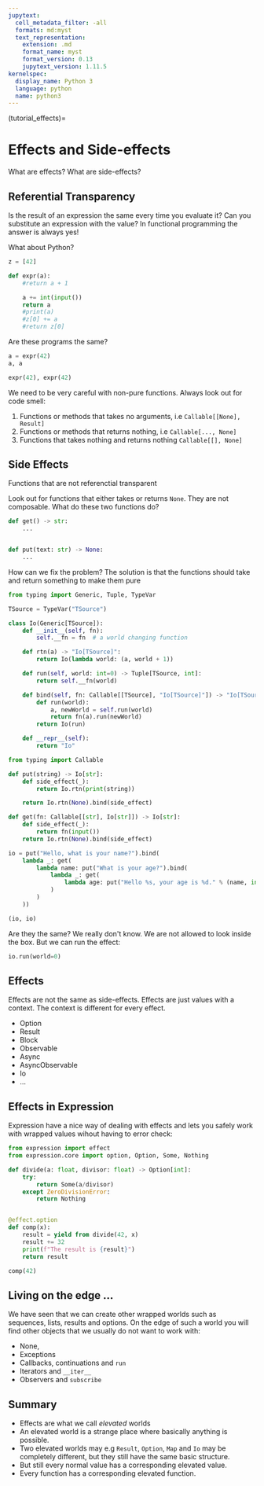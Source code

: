 ```yaml
---
jupytext:
  cell_metadata_filter: -all
  formats: md:myst
  text_representation:
    extension: .md
    format_name: myst
    format_version: 0.13
    jupytext_version: 1.11.5
kernelspec:
  display_name: Python 3
  language: python
  name: python3
---
```

(tutorial_effects)=

# Effects and Side-effects

What are effects? What are side-effects?


## Referential Transparency

Is the result of an expression the same every time you evaluate it? Can you substitute an expression with the value? In functional programming the answer is always yes!

What about Python?

```python
z = [42]

def expr(a):
    #return a + 1

    a += int(input())
    return a
    #print(a)
    #z[0] += a
    #return z[0]
```

Are these programs the same?

```python
a = expr(42)
a, a
```

```python
expr(42), expr(42)
```

We need to be very careful with non-pure functions. Always look out for code smell:

1. Functions or methods that takes no arguments, i.e `Callable[[None], Result]`
2. Functions or methods that returns nothing, i.e `Callable[..., None]`
3. Functions that takes nothing and returns nothing `Callable[[], None]`


## Side Effects

Functions that are not referenctial transparent

Look out for functions that either takes or returns `None`. They are not composable. What do these two functions do?

```python
def get() -> str:
    ...


def put(text: str) -> None:
    ...
```

How can we fix the problem? The solution is that the functions should take and return something to make them pure

```python
from typing import Generic, Tuple, TypeVar

TSource = TypeVar("TSource")

class Io(Generic[TSource]):
    def __init__(self, fn):
        self.__fn = fn  # a world changing function

    def rtn(a) -> "Io[TSource]":
        return Io(lambda world: (a, world + 1))

    def run(self, world: int=0) -> Tuple[TSource, int]:
        return self.__fn(world)

    def bind(self, fn: Callable[[TSource], "Io[TSource]"]) -> "Io[TSource]":
        def run(world):
            a, newWorld = self.run(world)
            return fn(a).run(newWorld)
        return Io(run)

    def __repr__(self):
        return "Io"
```

```python
from typing import Callable

def put(string) -> Io[str]:
    def side_effect(_):
        return Io.rtn(print(string))

    return Io.rtn(None).bind(side_effect)

def get(fn: Callable[[str], Io[str]]) -> Io[str]:
    def side_effect(_):
        return fn(input())
    return Io.rtn(None).bind(side_effect)
```

```python
io = put("Hello, what is your name?").bind(
    lambda _: get(
        lambda name: put("What is your age?").bind(
            lambda _: get(
                lambda age: put("Hello %s, your age is %d." % (name, int(age)))
            )
        )
    ))

(io, io)
```

Are they the same? We really don't know. We are not allowed to look inside the box. But we can run the effect:

```python
io.run(world=0)
```

## Effects

Effects are not the same as side-effects. Effects are just values with a context. The context is different for every effect.

* Option
* Result
* Block
* Observable
* Async
* AsyncObservable
* Io
* ...

## Effects in Expression

Expression have a nice way of dealing with effects and lets you safely work with wrapped values wihout having to error check:

```python
from expression import effect
from expression.core import option, Option, Some, Nothing

def divide(a: float, divisor: float) -> Option[int]:
    try:
        return Some(a/divisor)
    except ZeroDivisionError:
        return Nothing


@effect.option
def comp(x):
    result = yield from divide(42, x)
    result += 32
    print(f"The result is {result}")
    return result

comp(42)
```

## Living on the edge ...

We have seen that we can create other wrapped worlds such as sequences, lists, results
and options. On the edge of such a world you will find other objects that we usually do
not want to work with:

* None,
* Exceptions
* Callbacks, continuations and `run`
* Iterators and `__iter__`
* Observers and `subscribe`

## Summary

- Effects are what we call *elevated* worlds
- An elevated world is a strange place where basically anything is possible.
- Two elevated worlds may e.g `Result`, `Option`, `Map` and `Io` may be completely
  different, but they still have the same basic structure.
- But still every normal value has a corresponding elevated value.
- Every function has a corresponding elevated function.

